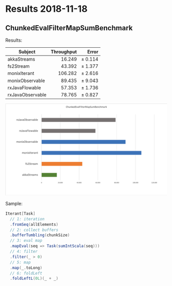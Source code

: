 # Results 2018-11-18

## ChunkedEvalFilterMapSumBenchmark

Results:

| Subject           |  Throughput |       Error |
|-------------------|------------:|------------:|
| akkaStreams       |      16.249 |     ± 0.114 |
| fs2Stream         |      43.392 |     ± 1.377 |
| monixIterant      |     106.282 |     ± 2.616 |
| monixObservable   |      89.435 |     ± 9.043 |
| rxJavaFlowable    |      57.353 |     ± 1.736 |
| rxJavaObservable  |      78.765 |     ± 0.827 |

![Chart](./ChunkedEvalFilterMapSumBenchmark.png)

Sample:

```scala
Iterant[Task]
  // 1: iteration
  .fromSeq(allElements)
  // 2: collect buffers
  .bufferTumbling(chunkSize)
  // 3: eval map
  .mapEval(seq => Task(sumIntScala(seq)))
  // 4: filter
  .filter(_ > 0)
  // 5: map
  .map(_.toLong)
  // 6: foldLeft
  .foldLeftL(0L)(_ + _)
```
